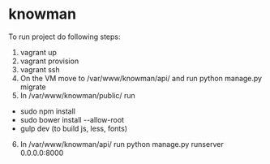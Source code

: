 # knowman
To run project do following steps:
1) vagrant up
2) vagrant provision
3) vagrant ssh
4) On the VM move to /var/www/knowman/api/ and run python manage.py migrate
5) In /var/www/knowman/public/ run 
  - sudo npm install 
  - sudo bower install --allow-root
  - gulp dev (to build js, less, fonts)
6) In /var/www/knowman/api/ run python manage.py runserver 0.0.0.0:8000
